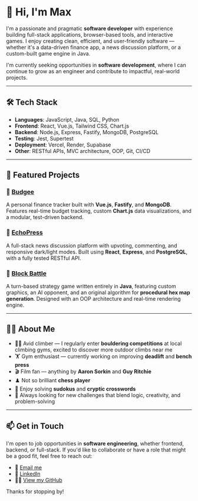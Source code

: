 # 👋 Hi, I'm Max

I'm a passionate and pragmatic **software developer** with experience building full-stack applications, browser-based tools, and interactive games. I enjoy creating clean, efficient, and user-friendly software — whether it's a data-driven finance app, a news discussion platform, or a custom-built game engine in Java.

I'm currently seeking opportunities in **software development**, where I can continue to grow as an engineer and contribute to impactful, real-world projects.

---

## 🛠️ Tech Stack

- **Languages**: JavaScript, Java, SQL, Python
- **Frontend**: React, Vue.js, Tailwind CSS, Chart.js  
- **Backend**: Node.js, Express, Fastify, MongoDB, PostgreSQL 
- **Testing**: Jest, Supertest  
- **Deployment**: Vercel, Render, Supabase  
- **Other**: RESTful APIs, MVC architecture, OOP, Git, CI/CD

---

## 💼 Featured Projects

### 🧾 [Budgee](https://github.com/Max1357531/Budgee-App-Fe)  
A personal finance tracker built with **Vue.js**, **Fastify**, and **MongoDB**. Features real-time budget tracking, custom **Chart.js** data visualizations, and a modular, test-driven backend.

### 📰 [EchoPress](https://github.com/Max1357531/nc-news-fe)  
A full-stack news discussion platform with upvoting, commenting, and responsive dark/light modes. Built using **React**, **Express**, and **PostgreSQL**, with a fully tested RESTful API.

### 🧱 [Block Battle](https://github.com/Max1357531/BlockBattle)
A turn-based strategy game written entirely in **Java**, featuring custom graphics, an AI opponent, and an original algorithm for **procedural hex map generation**. Designed with an OOP architecture and real-time rendering engine.

---
## 👨‍💻 About Me
- 🧗‍♂️ Avid climber — I regularly enter **bouldering competitions** at local climbing gyms, excited to discover more outdoor climbs near me 
- 🏋️ Gym enthusiast — currently working on improving **deadlift** and **bench press**  
- 🎬 Film fan — anything by **Aaron Sorkin** and **Guy Ritchie**  
- ♟️ Not so brilliant **chess player**  
- 🧠 Enjoy solving **sudokus** and **cryptic crosswords**  
- 🚀 Always looking for new challenges that blend logic, creativity, and problem-solving
---
## 📫 Get in Touch

I'm open to job opportunities in **software engineering**, whether frontend, backend, or full-stack. If you'd like to collaborate or have a role that might be a good fit, feel free to reach out:

- 📧 [Email me](mailto:max.kilburn99@gmail.com)
- 💼 [LinkedIn](https://www.linkedin.com/in/max-kilburn-30806019b/)
- 🧑‍💻 [View my GitHub](https://github.com/Max1357531)

Thanks for stopping by!
